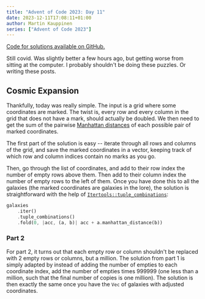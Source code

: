 ```yaml
---
title: "Advent of Code 2023: Day 11"
date: 2023-12-11T17:08:11+01:00
author: Martin Kauppinen
series: ["Advent of Code 2023"]
---
```

[Code for solutions available on GitHub.](https://github.com/martinkauppinen/aoc-2023/)

Still covid. Was slightly better a few hours ago, but getting worse from sitting
at the computer. I probably shouldn't be doing these puzzles. Or writing these
posts.

## Cosmic Expansion
Thankfully, today was really simple. The input is a grid where some coordinates
are marked. The twist is, every row and every column in the grid that does not
have a mark, should actually be doubled. We then need to get the sum of the
pairwise [Manhattan distances](https://en.wikipedia.org/wiki/Taxicab_geometry)
of each possible pair of marked coordinates.

The first part of the solution is easy -- iterate through all rows and columns
of the grid, and save the marked coordinates in a vector, keeping track of which
row and column indices contain no marks as you go.

Then, go through the list of coordinates, and add to their row index the number
of empty rows above them. Then add to their column index the number of empty
rows to the left of them. Once you have done this to all the galaxies (the
marked coordinates are galaxies in the lore), the solution is straightforward with the help of [`Itertools::tuple_combinations`](https://docs.rs/itertools/latest/itertools/trait.Itertools.html#method.tuple_combinations):
```rust
galaxies
    .iter()
    .tuple_combinations()
    .fold(0, |acc, (a, b)| acc + a.manhattan_distance(b))
```

### Part 2
For part 2, it turns out that each empty row or column shouldn't be replaced
with 2 empty rows or columns, but a million. The solution from part 1 is simply
adapted by instead of adding the number of empties to each coordinate index, add
the number of empties times 999999 (one less than a million, such that the final
number of copies is one million). The solution is then exactly the same once you
have the `Vec` of galaxies with adjusted coordinates.